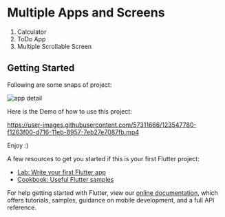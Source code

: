 # Multiple Apps and Screens

1) Calculator
2) ToDo App
3) Multiple Scrollable Screen

## Getting Started

Following are some snaps of project:

![app detail](https://user-images.githubusercontent.com/57311666/123547134-5fb5cd80-d714-11eb-868e-2a6b2d2a0a6d.png)

Here is the Demo of how to use this project:

https://user-images.githubusercontent.com/57311666/123547780-f1263f00-d716-11eb-8957-7eb27e7087fb.mp4

Enjoy :)


A few resources to get you started if this is your first Flutter project:

- [Lab: Write your first Flutter app](https://flutter.dev/docs/get-started/codelab)
- [Cookbook: Useful Flutter samples](https://flutter.dev/docs/cookbook)

For help getting started with Flutter, view our
[online documentation](https://flutter.dev/docs), which offers tutorials,
samples, guidance on mobile development, and a full API reference.
